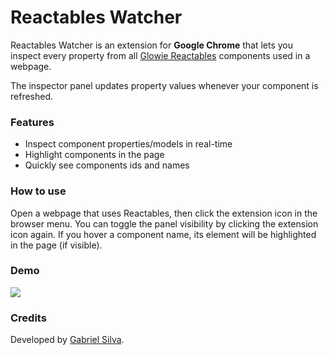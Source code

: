 # Reactables Watcher
Reactables Watcher is an extension for **Google Chrome** that lets you inspect every property from all [Glowie Reactables](https://github.com/glowieframework/glowie-reactables) components used in a webpage.

The inspector panel updates property values whenever your component is refreshed.

### Features
- Inspect component properties/models in real-time
- Highlight components in the page
- Quickly see components ids and names

### How to use
Open a webpage that uses Reactables, then click the extension icon in the browser menu. You can toggle the panel visibility by clicking the extension icon again. If you hover a component name, its element will be highlighted in the page (if visible).

### Demo
<img src="https://i.imgur.com/rX7nvhK.png">

### Credits
Developed by [Gabriel Silva](https://eugabrielsilva.tk).